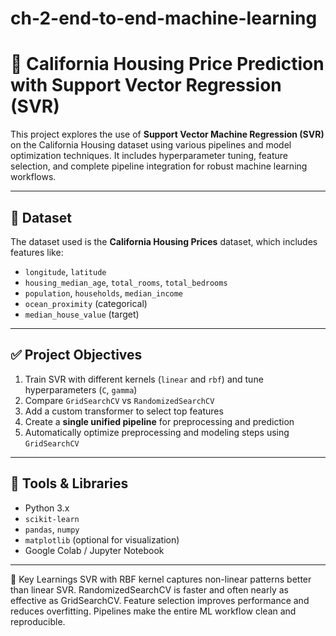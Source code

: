 # ch-2-end-to-end-machine-learning
# 🏡 California Housing Price Prediction with Support Vector Regression (SVR)

This project explores the use of **Support Vector Machine Regression (SVR)** on the California Housing dataset using various pipelines and model optimization techniques. It includes hyperparameter tuning, feature selection, and complete pipeline integration for robust machine learning workflows.

---

## 📁 Dataset

The dataset used is the **California Housing Prices** dataset, which includes features like:

- `longitude`, `latitude`
- `housing_median_age`, `total_rooms`, `total_bedrooms`
- `population`, `households`, `median_income`
- `ocean_proximity` (categorical)
- `median_house_value` (target)

---

## ✅ Project Objectives

1. Train SVR with different kernels (`linear` and `rbf`) and tune hyperparameters (`C`, `gamma`)
2. Compare `GridSearchCV` vs `RandomizedSearchCV`
3. Add a custom transformer to select top features
4. Create a **single unified pipeline** for preprocessing and prediction
5. Automatically optimize preprocessing and modeling steps using `GridSearchCV`

---

## 🔧 Tools & Libraries

- Python 3.x
- `scikit-learn`
- `pandas`, `numpy`
- `matplotlib` (optional for visualization)
- Google Colab / Jupyter Notebook

---
🧠 Key Learnings
SVR with RBF kernel captures non-linear patterns better than linear SVR.
RandomizedSearchCV is faster and often nearly as effective as GridSearchCV.
Feature selection improves performance and reduces overfitting.
Pipelines make the entire ML workflow clean and reproducible.


